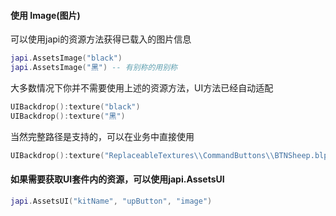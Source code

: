 #### 使用 Image(图片)

可以使用japi的资源方法获得已载入的图片信息

```lua
japi.AssetsImage("black")
japi.AssetsImage("黑") -- 有别称的用别称
```

大多数情况下你并不需要使用上述的资源方法，UI方法已经自动适配

```lua
UIBackdrop():texture("black")
UIBackdrop():texture("黑")
```

当然完整路径是支持的，可以在业务中直接使用

```lua
UIBackdrop():texture("ReplaceableTextures\\CommandButtons\\BTNSheep.blp")
```

#### 如果需要获取UI套件内的资源，可以使用japi.AssetsUI

```lua
japi.AssetsUI("kitName", "upButton", "image")
```